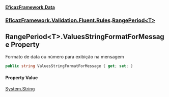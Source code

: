 #### [EficazFramework.Data](EficazFrameworkData.md 'EficazFramework Data')
### [EficazFramework.Validation.Fluent.Rules](EficazFrameworkData.md#EficazFramework_Validation_Fluent_Rules 'EficazFramework.Validation.Fluent.Rules').[RangePeriod&lt;T&gt;](RangePeriod_T_.md 'EficazFramework.Validation.Fluent.Rules.RangePeriod&lt;T&gt;')
## RangePeriod&lt;T&gt;.ValuesStringFormatForMessage Property
Formato de data ou número para exibição na mensagem  
```csharp
public string ValuesStringFormatForMessage { get; set; }
```
#### Property Value
[System.String](https://docs.microsoft.com/en-us/dotnet/api/System.String 'System.String')

